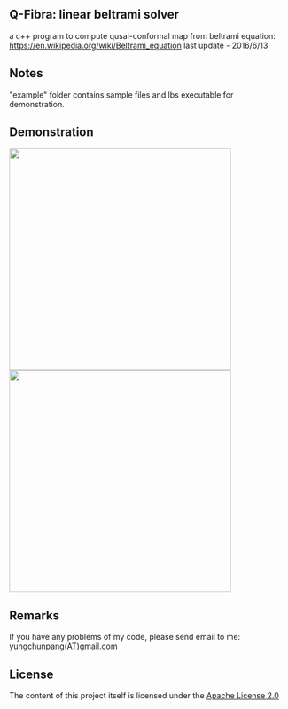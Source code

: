
## Q-Fibra: linear beltrami solver 
a c++ program to compute qusai-conformal map from beltrami equation: https://en.wikipedia.org/wiki/Beltrami_equation
last update - 2016/6/13

## Notes
"example" folder contains sample files and lbs executable for demonstration.

## Demonstration
<p>
<img src="https://github.com/Edward-Yung/Q-Fibra-linear-beltrami-solver/blob/master/demo/mesh.png" width="400"><img src="https://github.com/Edward-Yung/Q-Fibra-linear-beltrami-solver/blob/master/demo/mesh_result.png" width="400"> 

## Remarks
If you have any problems of my code, please send email to me: yungchunpang(AT)gmail.com

## License 
The content of this project itself is licensed under the [Apache License 2.0](http://www.apache.org/licenses/LICENSE-2.0) 

